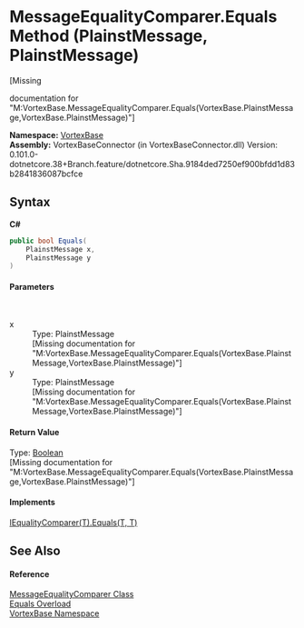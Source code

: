 # MessageEqualityComparer.Equals Method (PlainstMessage, PlainstMessage)
 

\[Missing <summary> documentation for "M:VortexBase.MessageEqualityComparer.Equals(VortexBase.PlainstMessage,VortexBase.PlainstMessage)"\]

**Namespace:**&nbsp;<a href="N_VortexBase.md">VortexBase</a><br />**Assembly:**&nbsp;VortexBaseConnector (in VortexBaseConnector.dll) Version: 0.101.0-dotnetcore.38+Branch.feature/dotnetcore.Sha.9184ded7250ef900bfdd1d83b2841836087bcfce

## Syntax

**C#**<br />
``` C#
public bool Equals(
	PlainstMessage x,
	PlainstMessage y
)
```


#### Parameters
&nbsp;<dl><dt>x</dt><dd>Type: PlainstMessage<br />\[Missing <param name="x"/> documentation for "M:VortexBase.MessageEqualityComparer.Equals(VortexBase.PlainstMessage,VortexBase.PlainstMessage)"\]</dd><dt>y</dt><dd>Type: PlainstMessage<br />\[Missing <param name="y"/> documentation for "M:VortexBase.MessageEqualityComparer.Equals(VortexBase.PlainstMessage,VortexBase.PlainstMessage)"\]</dd></dl>

#### Return Value
Type: <a href="https://docs.microsoft.com/dotnet/api/system.boolean" target="_blank">Boolean</a><br />\[Missing <returns> documentation for "M:VortexBase.MessageEqualityComparer.Equals(VortexBase.PlainstMessage,VortexBase.PlainstMessage)"\]

#### Implements
<a href="https://docs.microsoft.com/dotnet/api/system.collections.generic.iequalitycomparer-1.equals#System_Collections_Generic_IEqualityComparer_1_Equals__0__0_" target="_blank">IEqualityComparer(T).Equals(T, T)</a><br />

## See Also


#### Reference
<a href="T_VortexBase_MessageEqualityComparer.md">MessageEqualityComparer Class</a><br /><a href="Overload_VortexBase_MessageEqualityComparer_Equals.md">Equals Overload</a><br /><a href="N_VortexBase.md">VortexBase Namespace</a><br />